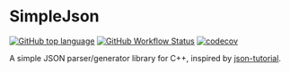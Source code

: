 # SimpleJson

[![GitHub top language](https://img.shields.io/github/languages/top/yizhoumo/SimpleJson)](https://github.com/yizhoumo/SimpleJson)
[![GitHub Workflow Status](https://github.com/yizhoumo/SimpleJson/workflows/CMake%20CI/badge.svg)](https://github.com/yizhoumo/SimpleJson/actions)
[![codecov](https://codecov.io/gh/yizhoumo/SimpleJson/graph/badge.svg?token=z3NaGhTN7f)](https://codecov.io/gh/yizhoumo/SimpleJson)

A simple JSON parser/generator library for C++, inspired by [json-tutorial](https://github.com/miloyip/json-tutorial).
